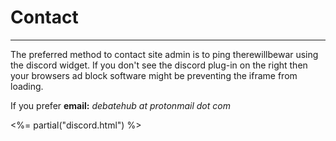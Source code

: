 
<div class="row">
<div class="col-md-8">
<h1>Contact</h1>
<hr>
<p>The preferred method to contact site admin is to ping therewillbewar using the discord widget. If you don't see the discord plug-in on the right then your browsers ad block software might be preventing the iframe from loading.</p>

<p>If you prefer <b>email:</b> <em>debatehub at protonmail dot com</em></p>

</div>
<div class="col-md-4">
<%= partial("discord.html") %> 
</div>
